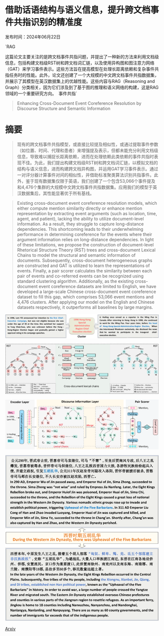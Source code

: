 # 借助话语结构与语义信息，提升跨文档事件共指识别的精准度

发布时间：2024年06月22日

`RAG

这篇论文主要关注的是跨文档事件共指问题，并提出了一种新的方法来利用文档级信息，包括构建文档级RST树和跨文档词汇链，以及使用异构图和图注意力网络（GAT）来学习事件表示。这些方法旨在提高模型在处理长距离依赖和复杂事件共指任务时的性能。此外，论文还创建了一个大规模的中文跨文档事件共指数据集，并展示了其模型在英汉数据集上的优越性能。这些内容与RAG（Reasoning and Graph）分类相关，因为它们涉及到了基于图的推理和语义网络的构建，这是RAG领域的一个重要研究方向。` `事件共指`

> Enhancing Cross-Document Event Coreference Resolution by Discourse Structure and Semantic Information

# 摘要

> 现有的跨文档事件共指模型，或直接比较提及相似性，或通过提取事件参数（如位置、时间、代理和患者）来增强提及表示，但都未能充分利用文档级信息，导致难以捕捉长距离依赖，进而在处理依赖此类依赖的事件共指时表现不佳。为此，我们提出构建文档级RST树和跨文档词汇链，以模拟文档的结构与语义信息，进而构建跨文档异构图，并运用GAT学习事件表示。通过一对评分器计算事件对间的相似性，并借助标准聚类算法识别共指事件。此外，鉴于现有数据集仅限于英语，我们创建了一个包含53,066个事件提及和4,476个集群的大规模中文跨文档事件共指数据集。应用我们的模型于英汉数据集后，其性能显著优于所有基线。

> Existing cross-document event coreference resolution models, which either compute mention similarity directly or enhance mention representation by extracting event arguments (such as location, time, agent, and patient), lacking the ability to utilize document-level information. As a result, they struggle to capture long-distance dependencies. This shortcoming leads to their underwhelming performance in determining coreference for the events where their argument information relies on long-distance dependencies. In light of these limitations, we propose the construction of document-level Rhetorical Structure Theory (RST) trees and cross-document Lexical Chains to model the structural and semantic information of documents. Subsequently, cross-document heterogeneous graphs are constructed and GAT is utilized to learn the representations of events. Finally, a pair scorer calculates the similarity between each pair of events and co-referred events can be recognized using standard clustering algorithm. Additionally, as the existing cross-document event coreference datasets are limited to English, we have developed a large-scale Chinese cross-document event coreference dataset to fill this gap, which comprises 53,066 event mentions and 4,476 clusters. After applying our model on the English and Chinese datasets respectively, it outperforms all baselines by large margins.

![借助话语结构与语义信息，提升跨文档事件共指识别的精准度](../../../paper_images/2406.15990/x1.png)

![借助话语结构与语义信息，提升跨文档事件共指识别的精准度](../../../paper_images/2406.15990/x2.png)

![借助话语结构与语义信息，提升跨文档事件共指识别的精准度](../../../paper_images/2406.15990/x3.png)

![借助话语结构与语义信息，提升跨文档事件共指识别的精准度](../../../paper_images/2406.15990/x4.png)

[Arxiv](https://arxiv.org/abs/2406.15990)